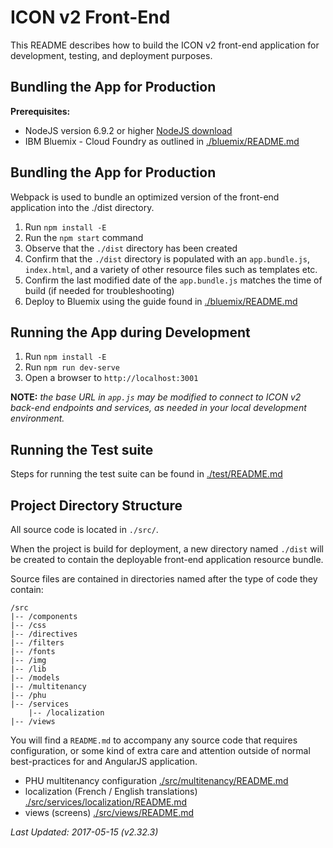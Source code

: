 ICON v2 Front-End
=================

This README describes how to build the ICON v2 front-end application for development, testing, and deployment purposes.


Bundling the App for Production
-------------------------------

**Prerequisites:**
- NodeJS version 6.9.2 or higher [NodeJS download](https://nodejs.org)
- IBM Bluemix - Cloud Foundry as outlined in [./bluemix/README.md](./bluemix/README.md)


Bundling the App for Production
-------------------------------

Webpack is used to bundle an optimized version of the front-end application into the ./dist directory.

1. Run ```npm install -E```
2. Run the ```npm start``` command
3. Observe that the ```./dist``` directory has been created
4. Confirm that the ```./dist``` directory is populated with an ```app.bundle.js```, ```index.html```, and a variety of other resource files such as templates etc.
5. Confirm the last modified date of the ```app.bundle.js``` matches the time of build (if needed for troubleshooting)
6. Deploy to Bluemix using the guide found in [./bluemix/README.md](./bluemix/README.md)


Running the App during Development
----------------------------------

1. Run ```npm install -E```
2. Run ```npm run dev-serve```
3. Open a browser to ```http://localhost:3001```


**NOTE:** *the base URL in ```app.js``` may be modified to connect to ICON v2 back-end endpoints and services, as needed in your local development environment.*


Running the Test suite
----------------------

Steps for running the test suite can be found in [./test/README.md](./test/README.md)


Project Directory Structure
---------------------------

All source code is located in ```./src/```.

When the project is build for deployment, a new directory named ```./dist``` will be created to contain the deployable front-end application resource bundle.

Source files are contained in directories named after the type of code they contain:
```
/src
|-- /components
|-- /css
|-- /directives
|-- /filters
|-- /fonts
|-- /img
|-- /lib
|-- /models
|-- /multitenancy
|-- /phu
|-- /services
    |-- /localization
|-- /views
```

You will find a ```README.md``` to accompany any source code that requires configuration, or some kind of extra care and attention outside of normal best-practices for and AngularJS application.
- PHU multitenancy configuration [./src/multitenancy/README.md](./src/multitenancy/README.md)
- localization (French / English translations) [./src/services/localization/README.md](./src/services/localization/README.md)
- views (screens) [./src/views/README.md](./src/views/README.md)

*Last Updated: 2017-05-15 (v2.32.3)*
